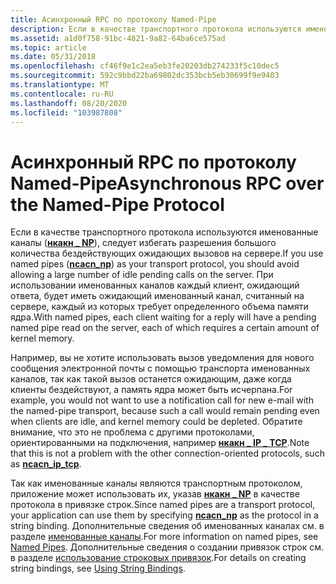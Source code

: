 ```yaml
---
title: Асинхронный RPC по протоколу Named-Pipe
description: Если в качестве транспортного протокола используются именованные каналы (нкакн \_ NP), следует избегать разрешения большого количества бездействующих ожидающих вызовов на сервере.
ms.assetid: a1d0f758-91bc-4821-9a82-64ba6ce575ad
ms.topic: article
ms.date: 05/31/2018
ms.openlocfilehash: cf46f9e1c2ea5eb3fe20203db274233f5c10dec5
ms.sourcegitcommit: 592c9bbd22ba69802dc353bcb5eb30699f9e9403
ms.translationtype: MT
ms.contentlocale: ru-RU
ms.lasthandoff: 08/20/2020
ms.locfileid: "103987808"
---
```

# <a name="asynchronous-rpc-over-the-named-pipe-protocol"></a><span data-ttu-id="d0023-103">Асинхронный RPC по протоколу Named-Pipe</span><span class="sxs-lookup"><span data-stu-id="d0023-103">Asynchronous RPC over the Named-Pipe Protocol</span></span>

<span data-ttu-id="d0023-104">Если в качестве транспортного протокола используются именованные каналы ([**нкакн \_ NP**](/windows/desktop/Midl/ncacn-np)), следует избегать разрешения большого количества бездействующих ожидающих вызовов на сервере.</span><span class="sxs-lookup"><span data-stu-id="d0023-104">If you use named pipes ([**ncacn\_np**](/windows/desktop/Midl/ncacn-np)) as your transport protocol, you should avoid allowing a large number of idle pending calls on the server.</span></span> <span data-ttu-id="d0023-105">При использовании именованных каналов каждый клиент, ожидающий ответа, будет иметь ожидающий именованный канал, считанный на сервере, каждый из которых требует определенного объема памяти ядра.</span><span class="sxs-lookup"><span data-stu-id="d0023-105">With named pipes, each client waiting for a reply will have a pending named pipe read on the server, each of which requires a certain amount of kernel memory.</span></span>

<span data-ttu-id="d0023-106">Например, вы не хотите использовать вызов уведомления для нового сообщения электронной почты с помощью транспорта именованных каналов, так как такой вызов останется ожидающим, даже когда клиенты бездействуют, а память ядра может быть исчерпана.</span><span class="sxs-lookup"><span data-stu-id="d0023-106">For example, you would not want to use a notification call for new e-mail with the named-pipe transport, because such a call would remain pending even when clients are idle, and kernel memory could be depleted.</span></span> <span data-ttu-id="d0023-107">Обратите внимание, что это не проблема с другими протоколами, ориентированными на подключения, например [**нкакн \_ IP \_ TCP**](/windows/desktop/Midl/ncacn-ip-tcp).</span><span class="sxs-lookup"><span data-stu-id="d0023-107">Note that this is not a problem with the other connection-oriented protocols, such as [**ncacn\_ip\_tcp**](/windows/desktop/Midl/ncacn-ip-tcp).</span></span>

<span data-ttu-id="d0023-108">Так как именованные каналы являются транспортным протоколом, приложение может использовать их, указав [**нкакн \_ NP**](/windows/desktop/Midl/ncacn-np) в качестве протокола в привязке строк.</span><span class="sxs-lookup"><span data-stu-id="d0023-108">Since named pipes are a transport protocol, your application can use them by specifying [**ncacn\_np**](/windows/desktop/Midl/ncacn-np) as the protocol in a string binding.</span></span> <span data-ttu-id="d0023-109">Дополнительные сведения об именованных каналах см. в разделе [именованные каналы](/windows/desktop/ipc/named-pipes).</span><span class="sxs-lookup"><span data-stu-id="d0023-109">For more information on named pipes, see [Named Pipes](/windows/desktop/ipc/named-pipes).</span></span> <span data-ttu-id="d0023-110">Дополнительные сведения о создании привязок строк см. в разделе [использование строковых привязок](finding-server-host-systems.md).</span><span class="sxs-lookup"><span data-stu-id="d0023-110">For details on creating string bindings, see [Using String Bindings](finding-server-host-systems.md).</span></span>

 

 